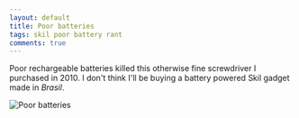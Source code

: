 ```yaml
---
layout: default
title: Poor batteries
tags: skil poor battery rant
comments: true
---
```


Poor rechargeable batteries killed this otherwise fine screwdriver I purchased in 2010\. I don't think I'll be buying a battery powered Skil gadget made in _Brasil_.

![Poor batteries](skil-bad-batteries.jpg)
